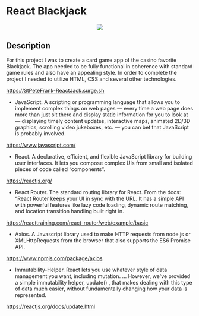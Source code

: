 # React Blackjack

<p align="center">
<img src="src/ReactJack.gif">
</p>

## Description

For this project I was to create a card game app of the casino favorite Blackjack. The app needed to be fully functional in coherence with standard game rules and also have an appealing style. In order to complete the project I needed to utilize HTML, CSS and several other technologies.

https://StPeteFrank-ReactJack.surge.sh

- JavaScript. A scripting or programming language that allows you to implement complex things on web pages — every time a web page does more than just sit there and display static information for you to look at — displaying timely content updates, interactive maps, animated 2D/3D graphics, scrolling video jukeboxes, etc. — you can bet that JavaScript is probably involved.

https://www.javascript.com/

- React. A declarative, efficient, and flexible JavaScript library for building user interfaces. It lets you compose complex UIs from small and isolated pieces of code called “components”.

https://reactjs.org/

- React Router. The standard routing library for React. From the docs: “React Router keeps your UI in sync with the URL. It has a simple API with powerful features like lazy code loading, dynamic route matching, and location transition handling built right in.

https://reacttraining.com/react-router/web/example/basic

- Axios. A Javascript library used to make HTTP requests from node.js or XMLHttpRequests from the browser that also supports the ES6 Promise API.

https://www.npmjs.com/package/axios

- Immutability-Helper. React lets you use whatever style of data management you want, including mutation. ... However, we've provided a simple immutability helper, update() , that makes dealing with this type of data much easier, without fundamentally changing how your data is represented.

https://reactjs.org/docs/update.html
